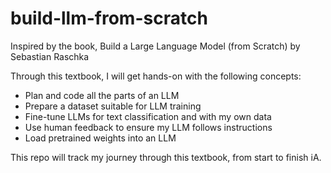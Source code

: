# build-llm-from-scratch
Inspired by the book, Build a Large Language Model (from Scratch) by Sebastian Raschka

Through this textbook, I will get hands-on with the following concepts:
- Plan and code all the parts of an LLM
- Prepare a dataset suitable for LLM training
- Fine-tune LLMs for text classification and with my own data
- Use human feedback to ensure my LLM follows instructions
- Load pretrained weights into an LLM

This repo will track my journey through this textbook, from start to finish iA. 
